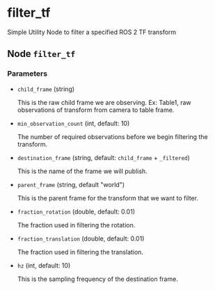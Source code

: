 # filter_tf

Simple Utility Node to filter a specified ROS 2 TF transform

## Node `filter_tf`

### Parameters

* `child_frame` (string)

  This is the raw child frame we are observing. Ex: Table1, raw observations of transform from camera to table frame.

* `min_observation_count` (int, default: 10)

  The number of required observations before we begin filtering the transform.

* `destination_frame` (string, default: `child_frame` + `_filtered`)

  This is the name of the frame we will publish.

* `parent_frame` (string, default "world")

  This is the parent frame for the transform that we want to filter.

* `fraction_rotation` (double, default: 0.01)

  The fraction used in filtering the rotation.

* `fraction_translation` (double, default: 0.01)

  The fraction used in filtering the translation.

* `hz` (int, default: 10)

  This is the sampling frequency of the destination frame.
